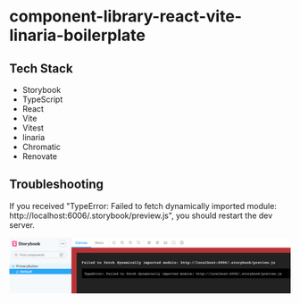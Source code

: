 # component-library-react-vite-linaria-boilerplate

## Tech Stack

- Storybook
- TypeScript
- React
- Vite
- Vitest
- linaria
- Chromatic
- Renovate

## Troubleshooting

If you received "TypeError:  Failed to fetch dynamically imported module: http://localhost:6006/.storybook/preview.js", you should restart the dev server.

![](./docs/images/failed-to-fetch-dynamically-imported-module.png)

